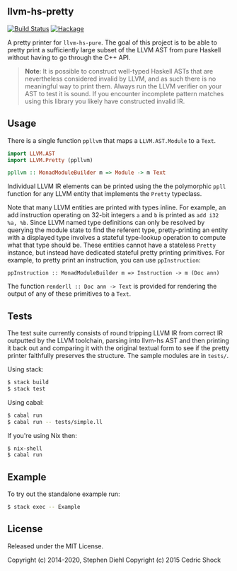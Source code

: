 llvm-hs-pretty
--------------

[![Build Status](https://travis-ci.org/llvm-hs/llvm-hs-pretty.svg)](https://travis-ci.org/llvm-hs/llvm-hs-pretty)
[![Hackage](https://img.shields.io/hackage/v/llvm-hs-pretty.svg)](https://hackage.haskell.org/package/llvm-hs-pretty)

A pretty printer for ``llvm-hs-pure``. The goal of this project is to be able
to pretty print a sufficiently large subset of the LLVM AST from pure Haskell
without having to go through the C++ API.

> **Note**: It is possible to construct well-typed Haskell ASTs that are
> nevertheless considered invalid by LLVM, and as such there is no meaningful way
> to print them. Always run the LLVM verifier on your AST to test it is sound. If
> you encounter incomplete pattern matches using this library you likely have
> constructed invalid IR.

Usage
-----

There is a single function ``ppllvm`` that maps a `LLVM.AST.Module` to a `Text`.

```haskell
import LLVM.AST
import LLVM.Pretty (ppllvm)

ppllvm :: MonadModuleBuilder m => Module -> m Text
```

Individual LLVM IR elements can be printed using the the polymorphic ``ppll``
function for any LLVM entity that implements the ``Pretty`` typeclass.

Note that many LLVM entities are printed with types inline. For example, an add
instruction operating on 32-bit integers `a` and `b` is printed as `add i32 %a,
%b`. Since LLVM named type definitions can only be resolved by querying the
module state to find the referent type, pretty-printing an entity with a
displayed type involves a stateful type-lookup operation to compute what that
type should be. These entities cannot have a stateless `Pretty` instance, but
instead have dedicated stateful pretty printing primitives. For example, to
pretty print an instruction, you can use `ppInstruction`:

```
ppInstruction :: MonadModuleBuilder m => Instruction -> m (Doc ann)
```

The function `renderll :: Doc ann -> Text` is provided for rendering the output
of any of these primitives to a `Text`.

Tests
-----

The test suite currently consists of round tripping LLVM IR from correct IR
outputted by the LLVM toolchain, parsing into llvm-hs AST and then printing it
back out and comparing it with the original textual form to see if the pretty
printer faithfully preserves the structure. The sample modules are in
``tests/``.

Using stack:

```bash
$ stack build
$ stack test
```

Using cabal:

```bash
$ cabal run
$ cabal run -- tests/simple.ll
```

If you're using Nix then:

```bash
$ nix-shell
$ cabal run
```

Example
-------

To try out the standalone example run:

```bash
$ stack exec -- Example
```

License
-------

Released under the MIT License.

Copyright (c) 2014-2020, Stephen Diehl
Copyright (c) 2015 Cedric Shock
